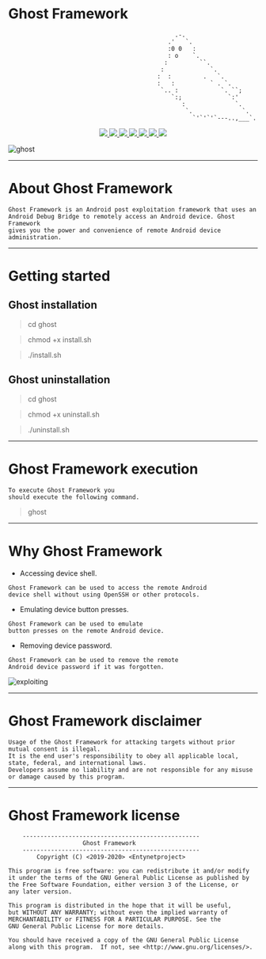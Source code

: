 # Ghost Framework
                                                   .-.
                                                 .'   `.
                                                 :0 0   :
                                                 : o    `.
                                                :         ``.
                                               :             `.
                                              :  :         .   `.
                                              :   :          ` . `.
                                               `.. :            `. ``;
                                                  `:;             `:'
                                                     :              `.
                                                      `.              `.     
                                                        `'`'`'`---..,___`.

<p align="center">
  <a href="http://entynetproject.simplesite.com/">
    <img src="https://img.shields.io/badge/entynetproject-Ivan%20Nikolsky-blue.svg">
  </a> 
  <a href="https://github.com/entynetproject/ghost/releases">
    <img src="https://img.shields.io/github/release/entynetproject/ghost.svg">
  </a>
  <a href="https://wikipedia.org/wiki/Python_(programming_language)">
    <img src="https://img.shields.io/badge/language-python-blue.svg">
 </a>
  <a href="https://github.com/entynetproject/ghost">
    <img src="https://img.shields.io/badge/vulnerability-adb-red.svg">
 </a>
  <a href="https://github.com/entynetproject/ghost/issues?q=is%3Aissue+is%3Aclosed">
      <img src="https://img.shields.io/github/issues/entynetproject/ghost.svg">
  </a>
  <a href="https://github.com/entynetproject/ghost/wiki">
      <img src="https://img.shields.io/badge/wiki%20-ghost-lightgrey.svg">
 </a>
  <a href="https://twitter.com/entynetproject">
    <img src="https://img.shields.io/badge/twitter-entynetproject-blue.svg">
 </a>
</p>

![ghost](https://user-images.githubusercontent.com/54115104/72079297-b276ac00-330b-11ea-95f8-48022f5bff3d.png)

***

# About Ghost Framework

    Ghost Framework is an Android post exploitation framework that uses an
    Android Debug Bridge to remotely access an Android device. Ghost Framework 
    gives you the power and convenience of remote Android device administration.
    
***

# Getting started

## Ghost installation

> cd ghost

> chmod +x install.sh

> ./install.sh

## Ghost uninstallation

> cd ghost

> chmod +x uninstall.sh

> ./uninstall.sh

***

# Ghost Framework execution

    To execute Ghost Framework you 
    should execute the following command.

> ghost

***

# Why Ghost Framework

 * Accessing device shell.
```
Ghost Framework can be used to access the remote Android 
device shell without using OpenSSH or other protocols.
``` 
 * Emulating device button presses.
```
Ghost Framework can be used to emulate 
button presses on the remote Android device.
```
 * Removing device password.
```
Ghost Framework can be used to remove the remote 
Android device password if it was forgotten.
```

![exploiting](https://user-images.githubusercontent.com/54115104/72079295-b276ac00-330b-11ea-83ca-fe002d009fa3.png)

***

# Ghost Framework disclaimer

    Usage of the Ghost Framework for attacking targets without prior mutual consent is illegal. 
    It is the end user's responsibility to obey all applicable local, state, federal, and international laws. 
    Developers assume no liability and are not responsible for any misuse or damage caused by this program.
    
***

# Ghost Framework license

```
    --------------------------------------------------
                     Ghost Framework                                                       
    --------------------------------------------------
        Copyright (C) <2019-2020> <Entynetproject>

This program is free software: you can redistribute it and/or modify
it under the terms of the GNU General Public License as published by
the Free Software Foundation, either version 3 of the License, or
any later version.

This program is distributed in the hope that it will be useful,
but WITHOUT ANY WARRANTY; without even the implied warranty of
MERCHANTABILITY or FITNESS FOR A PARTICULAR PURPOSE. See the
GNU General Public License for more details.

You should have received a copy of the GNU General Public License
along with this program.  If not, see <http://www.gnu.org/licenses/>.
```
